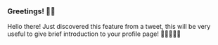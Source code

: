 ### Greetings! 👋😊

Hello there! Just discovered this feature from a tweet, this will be very useful to give brief introduction to your profile page!
🥝🥝🥝🥝🥝
<!--
**JurgenStr/JurgenStr** is a ✨ _special_ ✨ repository because its `README.md` (this file) appears on your GitHub profile.

Here are some ideas to get you started:

- 🔭 I’m currently working on ...
- 🌱 I’m currently learning ...
- 👯 I’m looking to collaborate on ...
- 🤔 I’m looking for help with ...
- 💬 Ask me about ...
- 📫 How to reach me: ...
- 😄 Pronouns: ...
- ⚡ Fun fact: ...
-->
